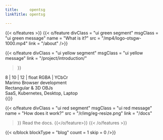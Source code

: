 ```yaml
---
title:     opentsg
linkTitle: opentsg

---
```

<!--  ___                _                             -->
<!-- | __|  ___   __ _  | |_   _  _   _ _   ___   ___  -->
<!-- | _|  / -_) / _` | |  _| | || | | '_| / -_) (_-<  -->
<!-- |_|   \___| \__,_|  \__|  \_,_| |_|   \___| /__/  -->
{{< o/features >}}
  {{< o/feature
    divClass = "ui green segment"
    msgClass = "ui green message"
    name     = "What is it?"
    src      = "/mp4/logo-otsgw-1000.mp4"
    link     = "/about"
  />}}

  {{< o/feature
    divClass = "ui yellow segment"
    msgClass = "ui yellow message"
    link     = "/project/introduction/"
  >}}
<div class="ui red message"><i class="ruler combined icon"></i> 8 | 10 | 12 | float RGBA | YCbCr </div>
<div class="ui orange message"><i class="python icon"></i> Marimo Browser development</div>
<div class="ui green message"><i class="tv icon"></i> Rectangular & 3D OBJs</div>
<div class="ui blue message"><i class="laptop code icon"></i> SaaS, Kubernetes, Desktop, Laptop</div>
  {{</o/feature>}}

  {{< o/feature
    divClass = "ui red segment"
    msgClass = "ui red message"
    name     = "How does it work?"
    src      = "/r/img/eg-resize.png"
    link     = "/docs"
  >}}
  Read the docs.
  {{</o/feature>}}
{{< /o/features >}}

<!--   ___   _                             _            -->
<!--  | _ ) | |  ___   __ _   ___    ___  | |_   __     -->
<!--  | _ \ | | / _ \ / _` | (_-<   / -_) |  _| / _|    -->
<!--  |___/ |_| \___/ \__, | /__/   \___|  \__| \__|    -->
<!--                  |___/                             -->
{{< o/block blockType = "blog" count = 1 skip = 0 />}}
